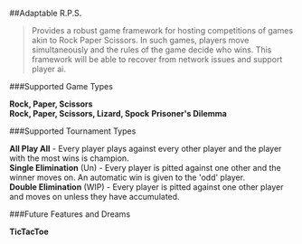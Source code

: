 ##Adaptable R.P.S.

>Provides a robust game framework for hosting competitions of games akin to Rock Paper Scissors. In such games, players move simultaneously and the rules of the game decide who wins. This framework will be able to recover from network issues and support player ai.


###Supported Game Types
>
**Rock, Paper, Scissors**  
**Rock, Paper, Scissors, Lizard, Spock** 
**Prisoner's Dilemma**

###Supported Tournament Types
>
**All Play All** - Every player plays against every other player and the player with the most wins is champion.  
**Single Elimination** (Un) - Every player is pitted against one other and the winner moves on. An automatic win is given to the 'odd' player.  
**Double Elimination** (WIP) - Every player is pitted against one other player and moves on unless they have accumulated.  

###Future Features and Dreams
>
**TicTacToe**